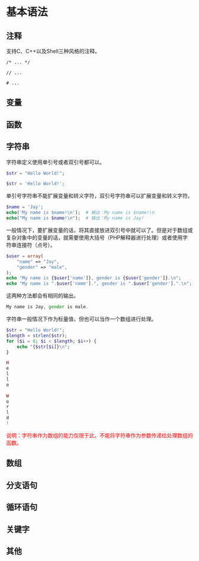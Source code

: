 # 基本语法

## 注释

支持C、C++以及Shell三种风格的注释。

```
/* ... */
```

```
// ...
```

```
# ...
```


## 变量


##  函数


## 字符串

字符串定义使用单引号或者双引号都可以。

```php
$str = "Hello World!";
```

```php
$str = 'Hello World!';
```

单引号字符串不能扩展变量和转义字符，双引号字符串可以扩展变量和转义字符。

```php
$name = 'Jay';
echo('My name is $name!\n');  # 输出：My name is $name!\n
echo("My name is $name!\n");  # 输出：My name is Jay!
```

一般情况下，要扩展变量的话，将其直接放进双引号中就可以了。但是对于数组或复杂对象中的变量的话，就需要使用大括号（PHP解释器进行处理）或者使用字符串连接符（点号）。

```php
$user = array(
    "name" => "Jay",
    "gender" => "male",
);
echo "My name is {$user['name']}, gender is {$user['gender']}.\n";
echo "My name is ".$user['name'].", gender is ".$user['gender'].".\n";
```
这两种方法都会有相同的输出。
```php
My name is Jay, gender is male.
```

字符串一般情况下作为标量值，但也可以当作一个数组进行处理。

```php
$str = "Hello World!";
$length = strlen($str);
for ($i = 0; $i < $length; $i++) {
    echo "{$str[$i]}\n";
}
```
```php
H
e
l
l
o
 
W
o
r
l
d
!
```

<font color="red">说明：字符串作为数组的能力仅限于此，不能将字符串作为参数传递给处理数组的函数。</font>


## 数组


## 分支语句


## 循环语句


## 关键字


## 其他


